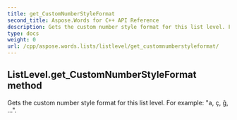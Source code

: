 ```yaml
---
title: get_CustomNumberStyleFormat
second_title: Aspose.Words for C++ API Reference
description: Gets the custom number style format for this list level. For example: "a, ç, ĝ, ...". 
type: docs
weight: 0
url: /cpp/aspose.words.lists/listlevel/get_customnumberstyleformat/
---
```

## ListLevel.get_CustomNumberStyleFormat method


Gets the custom number style format for this list level. For example: "a, ç, ĝ, ...".

